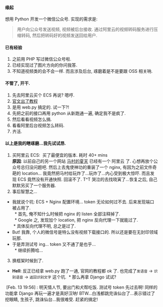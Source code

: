 #### 缘起  
想用 Python 开发一个微信公众号. 实现的需求是:   
> 用户向公众号发送视频, 视频被后台接收. 通过阿里云的视频转码服务进行压缩转码, 然后把转码好的视频发送回给用户.   

#### 已有经验

1. 之前用 PHP 写过微信公众号啦. 
2. 已经实现过了图片方向的你问我答.
3. 不知道视频类的会不会一样. 而且涉及后台, 琢磨着是不是要跟 OSS 相关呐. 

#### 不管了, 开干.

1. 先去阿里云买个 ECS 再说? 嗯哼.
2. [官文出了教程](https://mp.weixin.qq.com/wiki)
3. 是用 web.py 搞定的. 试一下?!
4. 先把之前的接口再用 python 从新跑通一遍, 确定我不是疯了.
5. 然后看看视频怎么搞.
6. 看看阿里后台视频怎么转码.
7. 齐活.

#### 以上是我的瞎琢磨...我先试试昂.

1. 买阿里云 ECS:  买了最便宜的版本. 耗时 40+ mins  
**原因**: 以前自己的另一个网站 [马村的夏天](www.macundexiatian.com) 已经有一个 阿里云 了. 心想再放个公众号总归没问题吧. 然后上去鬼使神功的重装了一个 nginx, 有因为之前文件奇葩的 location... 我竟然把马村给玩炸了...玩炸了...内心受到极大惊吓. 而且发现 ECS 竟然没有开通快照. 回滚不了. T^T 哭泣的去找晓寅了...恢复之后, 自己默默另买了一个服务器. 
2. 事后智慧之...  
  * 我就说个坑: ECS + Nginx 配置环境... token 无论如何过不去. 后来发现端口被占用了.    
   * 首先, 俺不知什么时候把 nginx 的 listen 全部注释掉了.  
   * Google 之, 发现加个 location, 把 nginx 反向代理一下就能过了.  
   * 具体反向代理不明, 总之是过了.  
   * But! 我靠, 个人的微信号是特么没有视频下载接口的. 所以还是要在无封印领域玩那.  
   * 于是弄测试号 ing... token 又不通了是也乎...  
   * 继续折腾哈...  
    
3. 换框架时候到了.
  * **Hell**: 反正已经拿 web.py 跑了一通, 官网的教程都 ok 了. 也完成了`发语音` → `识别语音` → `返回识别文字` 这个坑. 
  * 那么再拿 Django 试试?   
  
  [Feb. 13 19:56] : 明天情人节, 要出门和犬帮吃饭. 测试号 token 先过去啊! 同样的功能拿 Django 再玩一遍才是真好汉呐! BTW...白浅都跳完诛仙台了...表示错过了挖眼睛, 生孩子, 跳诛仙台...我很难受. 赶紧的搞定!
